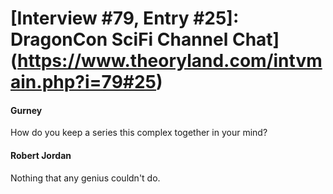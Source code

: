 # [Interview #79, Entry #25]: DragonCon SciFi Channel Chat](https://www.theoryland.com/intvmain.php?i=79#25)

#### Gurney

How do you keep a series this complex together in your mind?

#### Robert Jordan

Nothing that any genius couldn't do.

